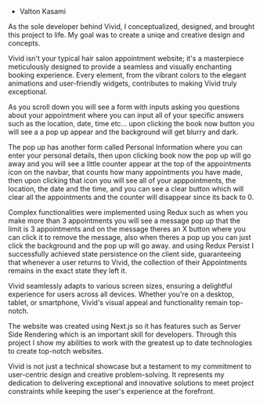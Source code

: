 - Valton Kasami

As the sole developer behind Vivid, I conceptualized, designed, and brought this project to life. My goal was to create a uniqe and creative design and concepts.

Vivid isn't your typical hair salon appointment website; it's a masterpiece meticulously designed to provide a seamless and visually enchanting booking experience. Every element, from the vibrant colors to the elegant animations and user-friendly widgets, contributes to making Vivid truly exceptional.

As you scroll down you will see a form with inputs asking you questions about your appointment where you can input all of your specific answers such as the location, date, time etc... upon clicking the book now button you will see a a pop up appear and the background will get blurry and dark. 

The pop up has another form called Personal Information where you can enter your personal details, then upon clicking book now the pop up will go away and you will see a little counter appear at the top of the appointments icon on the navbar, that counts how many appointments you have made, then upon clicking that icon you will see all of your apppointments, the location, the date and the time, and you can see a clear button which will clear all the appointments and the counter will disappear since its back to 0.

Complex functionalities were implemented using Redux such as when you make more than 3 appointments you will see a message pop up that the limit is 3 appointments and on the message theres an X button where you can click it to remove the message, also when theres a pop up you can just click the background and the pop up will go away. and using Redux Persist I successfully achieved state persistence on the client side, guaranteeing that whenever a user returns to Vivid, the collection of their Appointments remains in the exact state they left it.

Vivid seamlessly adapts to various screen sizes, ensuring a delightful experience for users across all devices. Whether you're on a desktop, tablet, or smartphone, Vivid's visual appeal and functionality remain top-notch.

The website was created using Next.js so it has features such as Server Side Rendering which is an important skill for developers. Through this project I show my abilities to work with the greatest up to date technologies to create top-notch websites.

Vivid is not just a technical showcase but a testament to my commitment to user-centric design and creative problem-solving. It represents my dedication to delivering exceptional and innovative solutions to meet project constraints while keeping the user's experience at the forefront.